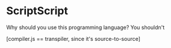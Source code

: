 # ScriptScript

Why should you use this programming language? You shouldn't

[compiler.js == transpiler, since it's source-to-source]